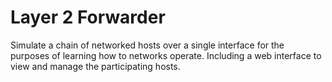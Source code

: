 Layer 2 Forwarder
=================

Simulate a chain of networked hosts over a single interface for the purposes of learning how to networks operate.
Including a web interface to view and manage the participating hosts.


